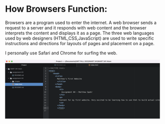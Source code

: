 # How Browsers Function:
Browsers are a program used to enter the internet.
A web browser sends a request to a server and it responds with web content and the browser interprets the content and displays it as a page.
The three web languages used by web designers (HTML,CSS,JavaScript) are used to write specific instructions and directions for layouts of pages and placement on a page.

I personally use Safari and Chrome for surfing the web.

![Screenshot](./Screenshot/screenshot04.png)

